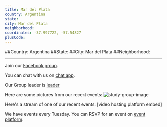 ```yaml
---
title: Mar del Plata
country: Argentina
state: 
city: Mar del Plata
neighborhood: 
coordinates: -37.997722, -57.54827
plusCode:
---
```


##Country: Argentina
##State: 
##City: Mar del Plata
##Neighborhood: 
*****
Join our [Facebook group](https://www.facebook.com/groups/free.code.camp.mar.del.plata).

You can chat with us on [chat app]().

Our Group leader is [leader]()

Here are some pictures from our recent events:
![study-group-image]()

Here's a stream of one of our recent events:
[video hosting platform embed]

We have events every Tuesday. You can RSVP for an event on [event platform]().
